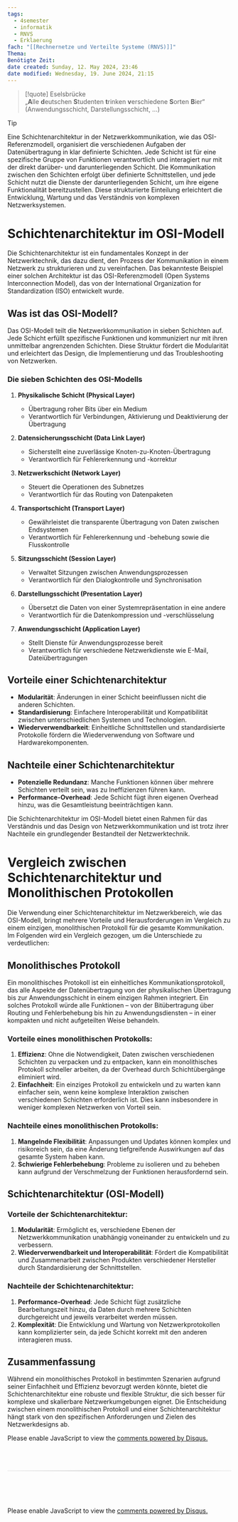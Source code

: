 ```yaml
---
tags:
  - 4semester
  - informatik
  - RNVS
  - Erklaerung
fach: "[[Rechnernetze und Verteilte Systeme (RNVS)]]"
Thema:
Benötigte Zeit:
date created: Sunday, 12. May 2024, 23:46
date modified: Wednesday, 19. June 2024, 21:15
---
```


> [!quote] Eselsbrücke
> „**A**lle **d**eutschen **S**tudenten **t**rinken **v**erschiedene **S**orten **B**ier“
> (Anwendungsschicht, Darstellungsschicht, …)

> [!tip]
> Eine Schichtenarchitektur in der Netzwerkkommunikation, wie das OSI-Referenzmodell, organisiert die verschiedenen Aufgaben der Datenübertragung in klar definierte Schichten. Jede Schicht ist für eine spezifische Gruppe von Funktionen verantwortlich und interagiert nur mit der direkt darüber- und darunterliegenden Schicht. Die Kommunikation zwischen den Schichten erfolgt über definierte Schnittstellen, und jede Schicht nutzt die Dienste der darunterliegenden Schicht, um ihre eigene Funktionalität bereitzustellen. Diese strukturierte Einteilung erleichtert die Entwicklung, Wartung und das Verständnis von komplexen Netzwerksystemen.

# Schichtenarchitektur im OSI-Modell

Die Schichtenarchitektur ist ein fundamentales Konzept in der Netzwerktechnik, das dazu dient, den Prozess der Kommunikation in einem Netzwerk zu strukturieren und zu vereinfachen. Das bekannteste Beispiel einer solchen Architektur ist das OSI-Referenzmodell (Open Systems Interconnection Model), das von der International Organization for Standardization (ISO) entwickelt wurde.

## Was ist das OSI-Modell?

Das OSI-Modell teilt die Netzwerkkommunikation in sieben Schichten auf. Jede Schicht erfüllt spezifische Funktionen und kommuniziert nur mit ihren unmittelbar angrenzenden Schichten. Diese Struktur fördert die Modularität und erleichtert das Design, die Implementierung und das Troubleshooting von Netzwerken.

### Die sieben Schichten des OSI-Modells

1. **Physikalische Schicht (Physical Layer)**

   - Übertragung roher Bits über ein Medium
   - Verantwortlich für Verbindungen, Aktivierung und Deaktivierung der Übertragung

2. **Datensicherungsschicht (Data Link Layer)**

   - Sicherstellt eine zuverlässige Knoten-zu-Knoten-Übertragung
   - Verantwortlich für Fehlererkennung und -korrektur

3. **Netzwerkschicht (Network Layer)**

   - Steuert die Operationen des Subnetzes
   - Verantwortlich für das Routing von Datenpaketen

4. **Transportschicht (Transport Layer)**

   - Gewährleistet die transparente Übertragung von Daten zwischen Endsystemen
   - Verantwortlich für Fehlererkennung und -behebung sowie die Flusskontrolle

5. **Sitzungsschicht (Session Layer)**

   - Verwaltet Sitzungen zwischen Anwendungsprozessen
   - Verantwortlich für den Dialogkontrolle und Synchronisation

6. **Darstellungsschicht (Presentation Layer)**

   - Übersetzt die Daten von einer Systemrepräsentation in eine andere
   - Verantwortlich für die Datenkompression und -verschlüsselung

7. **Anwendungsschicht (Application Layer)**
   - Stellt Dienste für Anwendungsprozesse bereit
   - Verantwortlich für verschiedene Netzwerkdienste wie E-Mail, Dateiübertragungen

## Vorteile einer Schichtenarchitektur

- **Modularität**: Änderungen in einer Schicht beeinflussen nicht die anderen Schichten.
- **Standardisierung**: Einfachere Interoperabilität und Kompatibilität zwischen unterschiedlichen Systemen und Technologien.
- **Wiederverwendbarkeit**: Einheitliche Schnittstellen und standardisierte Protokolle fördern die Wiederverwendung von Software und Hardwarekomponenten.

## Nachteile einer Schichtenarchitektur

- **Potenzielle Redundanz**: Manche Funktionen können über mehrere Schichten verteilt sein, was zu Ineffizienzen führen kann.
- **Performance-Overhead**: Jede Schicht fügt ihren eigenen Overhead hinzu, was die Gesamtleistung beeinträchtigen kann.

Die Schichtenarchitektur im OSI-Modell bietet einen Rahmen für das Verständnis und das Design von Netzwerkkommunikation und ist trotz ihrer Nachteile ein grundlegender Bestandteil der Netzwerktechnik.

# Vergleich zwischen Schichtenarchitektur und Monolithischen Protokollen

Die Verwendung einer Schichtenarchitektur im Netzwerkbereich, wie das OSI-Modell, bringt mehrere Vorteile und Herausforderungen im Vergleich zu einem einzigen, monolithischen Protokoll für die gesamte Kommunikation. Im Folgenden wird ein Vergleich gezogen, um die Unterschiede zu verdeutlichen:

## Monolithisches Protokoll

Ein monolithisches Protokoll ist ein einheitliches Kommunikationsprotokoll, das alle Aspekte der Datenübertragung von der physikalischen Übertragung bis zur Anwendungsschicht in einem einzigen Rahmen integriert. Ein solches Protokoll würde alle Funktionen – von der Bitübertragung über Routing und Fehlerbehebung bis hin zu Anwendungsdiensten – in einer kompakten und nicht aufgeteilten Weise behandeln.

### Vorteile eines monolithischen Protokolls:

1. **Effizienz**: Ohne die Notwendigkeit, Daten zwischen verschiedenen Schichten zu verpacken und zu entpacken, kann ein monolithisches Protokoll schneller arbeiten, da der Overhead durch Schichtübergänge eliminiert wird.
2. **Einfachheit**: Ein einziges Protokoll zu entwickeln und zu warten kann einfacher sein, wenn keine komplexe Interaktion zwischen verschiedenen Schichten erforderlich ist. Dies kann insbesondere in weniger komplexen Netzwerken von Vorteil sein.

### Nachteile eines monolithischen Protokolls:

1. **Mangelnde Flexibilität**: Anpassungen und Updates können komplex und risikoreich sein, da eine Änderung tiefgreifende Auswirkungen auf das gesamte System haben kann.
2. **Schwierige Fehlerbehebung**: Probleme zu isolieren und zu beheben kann aufgrund der Verschmelzung der Funktionen herausfordernd sein.

## Schichtenarchitektur (OSI-Modell)

### Vorteile der Schichtenarchitektur:

1. **Modularität**: Ermöglicht es, verschiedene Ebenen der Netzwerkkommunikation unabhängig voneinander zu entwickeln und zu verbessern.
2. **Wiederverwendbarkeit und Interoperabilität**: Fördert die Kompatibilität und Zusammenarbeit zwischen Produkten verschiedener Hersteller durch Standardisierung der Schnittstellen.

### Nachteile der Schichtenarchitektur:

1. **Performance-Overhead**: Jede Schicht fügt zusätzliche Bearbeitungszeit hinzu, da Daten durch mehrere Schichten durchgereicht und jeweils verarbeitet werden müssen.
2. **Komplexität**: Die Entwicklung und Wartung von Netzwerkprotokollen kann komplizierter sein, da jede Schicht korrekt mit den anderen interagieren muss.

## Zusammenfassung

Während ein monolithisches Protokoll in bestimmten Szenarien aufgrund seiner Einfachheit und Effizienz bevorzugt werden könnte, bietet die Schichtenarchitektur eine robuste und flexible Struktur, die sich besser für komplexe und skalierbare Netzwerkumgebungen eignet. Die Entscheidung zwischen einem monolithischen Protokoll und einer Schichtenarchitektur hängt stark von den spezifischen Anforderungen und Zielen des Netzwerkdesigns ab.

<!-- DISQUS SCRIPT COMMENT START -->

<!-- DISQUS RECOMMENDATION START -->

<div id="disqus_recommendations"></div>

<script> 
(function() { // REQUIRED CONFIGURATION VARIABLE: EDIT THE SHORTNAME BELOW
var d = document, s = d.createElement('script'); // IMPORTANT: Replace EXAMPLE with your forum shortname!
s.src = 'https://myuninotes.disqus.com/recommendations.js'; s.setAttribute('data-timestamp', +new Date());
(d.head || d.body).appendChild(s);
})();
</script>
<noscript>
Please enable JavaScript to view the 
<a href="https://disqus.com/?ref_noscript" rel="nofollow">
comments powered by Disqus.
</a>
</noscript>

<!-- DISQUS RECOMMENDATION END -->

<hr style="border: none; height: 2px; background: linear-gradient(to right, #f0f0f0, #ccc, #f0f0f0); margin-top: 4rem; margin-bottom: 5rem;">
<div id="disqus_thread"></div>
<script>
    /**
    *  RECOMMENDED CONFIGURATION VARIABLES: EDIT AND UNCOMMENT THE SECTION BELOW TO INSERT DYNAMIC VALUES FROM YOUR PLATFORM OR CMS.
    *  LEARN WHY DEFINING THESE VARIABLES IS IMPORTANT: https://disqus.com/admin/universalcode/#configuration-variables    */
    /*
    var disqus_config = function () {
    this.page.url = PAGE_URL;  // Replace PAGE_URL with your page's canonical URL variable
    this.page.identifier = PAGE_IDENTIFIER; // Replace PAGE_IDENTIFIER with your page's unique identifier variable
    };
    */
    (function() { // DON'T EDIT BELOW THIS LINE
    var d = document, s = d.createElement('script');
    s.src = 'https://myuninotes.disqus.com/embed.js';
    s.setAttribute('data-timestamp', +new Date());
    (d.head || d.body).appendChild(s);
    })();
</script>
<noscript>Please enable JavaScript to view the <a href="https://disqus.com/?ref_noscript">comments powered by Disqus.</a></noscript>

<!-- DISQUS SCRIPT COMMENT END -->
